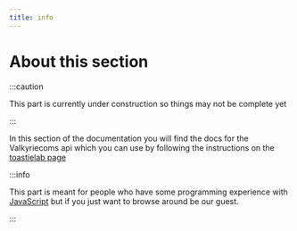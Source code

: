 ```yaml
---
title: info
---
```


# About this section

:::caution

This part is currently under construction so things may not be complete yet

:::

In this section of the documentation you will find the docs for the Valkyriecoms api which you can use by following the instructions on the [toastielab page](https://toastielab.dev/Valkyriecoms/-/packages/npm/valkyrie-js/0.0.24)

:::info

This part is meant for people who have some programming experience with [JavaScript](https://nodejs.org) but if you just want to browse around be our guest.

:::
